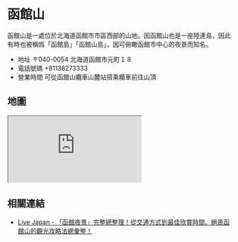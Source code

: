 # 函館山

函館山是一處位於北海道函館市市區西部的山地。因函館山也是一座陸連島，因此有時也被稱爲「函館島」「函館山島」，因可俯瞰函館市中心的夜景而知名。

- 地址 〒040-0054 北海道函館市元町１８
- 電話號碼 +81138273333
- 營業時間 可從函館山纜車山麓站搭乘纜車前往山頂

## 地圖

<iframe src="https://www.google.com/maps/embed?pb=!1m18!1m12!1m3!1d2976.191299799503!2d140.70040556295257!3d41.759533141462654!2m3!1f0!2f0!3f0!3m2!1i1024!2i768!4f13.1!3m3!1m2!1s0x5f9ef300c13a69eb%3A0x11144f41f41bbdac!2z5Ye96aSo5bGx!5e0!3m2!1sen!2stw!4v1690555920544!5m2!1sen!2stw" allowfullscreen="" loading="lazy" referrerpolicy="no-referrer-when-downgrade"></iframe>

## 相關連結

- [Live Japan - 「函館夜景」完整總整理！從交通方式到最佳欣賞時間、絕景函館山的觀光攻略法總彙整！](https://livejapan.com/zh-tw/in-hokkaido/in-pref-hokkaido/in-hakodate/article-a1000001/)
